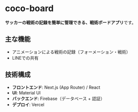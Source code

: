 # coco-board

**サッカーの戦術の記録を簡単に管理できる、戦術ボードアプリ**です。  

## 主な機能
- アニメーションによる戦術の記録（フォーメーション・戦術）
- LINEでの共有

## 技術構成

- **フロントエンド**: Next.js (App Router) / React
- **UI**: Material UI
- **バックエンド**: Firebase（データベース + 認証）
- **デプロイ**: Vercel
